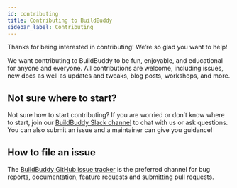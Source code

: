```yaml
---
id: contributing
title: Contributing to BuildBuddy
sidebar_label: Contributing
---
```


Thanks for being interested in contributing! We’re so glad you want to help!

We want contributing to BuildBuddy to be fun, enjoyable, and educational for anyone and everyone. All contributions are welcome, including issues, new docs as well as updates and tweaks, blog posts, workshops, and more.

## Not sure where to start?

Not sure how to start contributing? If you are worried or don’t know where to start, join our [BuildBuddy Slack channel](https://slack.buildbuddy.io) to chat with us or ask questions. You can also submit an issue and a maintainer can give you guidance!

## How to file an issue

The [BuildBuddy GitHub issue tracker](https://github.com/buildbuddy-io/buildbuddy/issues) is the preferred channel for bug reports, documentation, feature requests and submitting pull requests.
